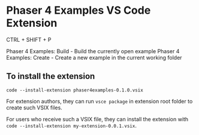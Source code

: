 # Phaser 4 Examples VS Code Extension

CTRL + SHIFT + P

Phaser 4 Examples: Build - Build the currently open example
Phaser 4 Examples: Create - Create a new example in the current working folder

## To install the extension

`code --install-extension phaser4examples-0.1.0.vsix`

For extension authors, they can run `vsce package` in extension root folder to create such VSIX files.

For users who receive such a VSIX file, they can install the extension with `code --install-extension my-extension-0.0.1.vsix`.

